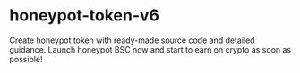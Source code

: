 # honeypot-token-v6
Create honeypot token with ready-made source code and detailed guidance. Launch honeypot BSC now and start to earn on crypto as soon as possible!
